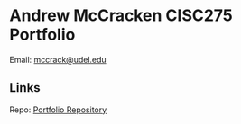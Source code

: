 # Andrew McCracken CISC275 Portfolio 
Email: mccrack@udel.edu



## Links

 Repo: [Portfolio Repository](https://github.com/mccrackudel/mccrackudel.github.io)
